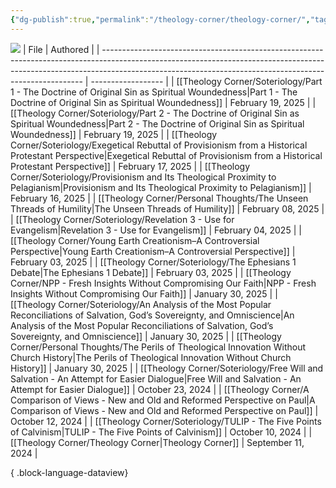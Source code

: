 ```yaml
---
{"dg-publish":true,"permalink":"/theology-corner/theology-corner/","tags":["theology"]}
---
```


![](https://i.imgur.com/U84DBYd.png)
| File                                                                                                                                                                                                                                  | Authored           |
| ------------------------------------------------------------------------------------------------------------------------------------------------------------------------------------------------------------------------------------- | ------------------ |
| [[Theology Corner/Soteriology/Part 1 - The Doctrine of Original Sin as Spiritual Woundedness\|Part 1 - The Doctrine of Original Sin as Spiritual Woundedness]]                                                                     | February 19, 2025  |
| [[Theology Corner/Soteriology/Part 2 - The Doctrine of Original Sin as Spiritual Woundedness\|Part 2 - The Doctrine of Original Sin as Spiritual Woundedness]]                                                                     | February 19, 2025  |
| [[Theology Corner/Soteriology/Exegetical Rebuttal of Provisionism from a Historical Protestant Perspective\|Exegetical Rebuttal of Provisionism from a Historical Protestant Perspective]]                                         | February 17, 2025  |
| [[Theology Corner/Soteriology/Provisionism and Its Theological Proximity to Pelagianism\|Provisionism and Its Theological Proximity to Pelagianism]]                                                                               | February 16, 2025  |
| [[Theology Corner/Personal Thoughts/The Unseen Threads of Humility\|The Unseen Threads of Humility]]                                                                                                                               | February 08, 2025  |
| [[Theology Corner/Soteriology/Revelation 3 - Use for Evangelism\|Revelation 3 - Use for Evangelism]]                                                                                                                               | February 04, 2025  |
| [[Theology Corner/Young Earth Creationism–A Controversial Perspective\|Young Earth Creationism–A Controversial Perspective]]                                                                                                       | February 03, 2025  |
| [[Theology Corner/Soteriology/The Ephesians 1 Debate\|The Ephesians 1 Debate]]                                                                                                                                                     | February 03, 2025  |
| [[Theology Corner/NPP - Fresh Insights Without Compromising Our Faith\|NPP - Fresh Insights Without Compromising Our Faith]]                                                                                                       | January 30, 2025   |
| [[Theology Corner/Soteriology/An Analysis of the Most Popular Reconciliations of Salvation, God’s Sovereignty, and Omniscience\|An Analysis of the Most Popular Reconciliations of Salvation, God’s Sovereignty, and Omniscience]] | January 30, 2025   |
| [[Theology Corner/Personal Thoughts/The Perils of Theological Innovation Without Church History\|The Perils of Theological Innovation Without Church History]]                                                                     | January 30, 2025   |
| [[Theology Corner/Soteriology/Free Will and Salvation - An Attempt for Easier Dialogue\|Free Will and Salvation - An Attempt for Easier Dialogue]]                                                                                 | October 23, 2024   |
| [[Theology Corner/A Comparison of Views - New and Old and Reformed Perspective on Paul\|A Comparison of Views - New and Old and Reformed Perspective on Paul]]                                                                     | October 12, 2024   |
| [[Theology Corner/Soteriology/TULIP - The Five Points of Calvinism\|TULIP - The Five Points of Calvinism]]                                                                                                                         | October 10, 2024   |
| [[Theology Corner/Theology Corner\|Theology Corner]]                                                                                                                                                                               | September 11, 2024 |

{ .block-language-dataview}